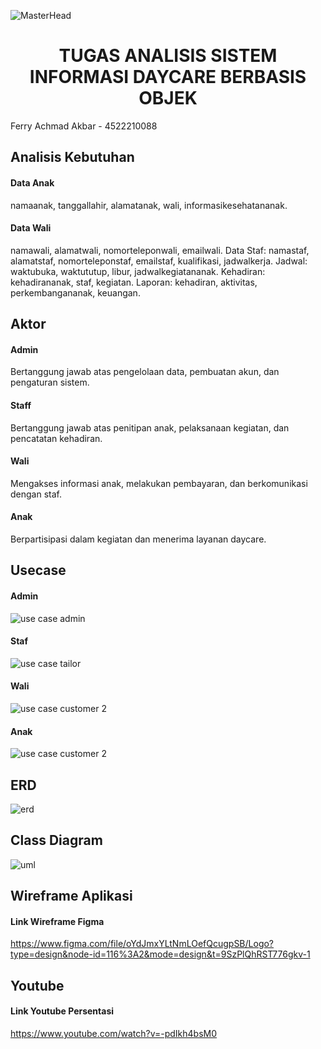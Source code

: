 ![MasterHead](https://user-images.githubusercontent.com/35267447/206916906-9bfb66d9-c419-44c2-908a-4885e610425f.gif)
<br>
<h1 align="center">TUGAS ANALISIS SISTEM INFORMASI DAYCARE BERBASIS OBJEK</h1>

Ferry Achmad Akbar - 4522210088 <br>

## Analisis Kebutuhan
#### Data Anak
namaanak, tanggallahir, alamatanak, wali, informasikesehatananak.
#### Data Wali
namawali, alamatwali, nomorteleponwali, emailwali.
Data Staf: namastaf, alamatstaf, nomorteleponstaf, emailstaf, kualifikasi, jadwalkerja.
Jadwal: waktubuka, waktututup, libur, jadwalkegiatananak.
Kehadiran: kehadirananak, staf, kegiatan.
Laporan: kehadiran, aktivitas, perkembangananak, keuangan.

## Aktor
#### Admin
Bertanggung jawab atas pengelolaan data, pembuatan akun, dan pengaturan sistem.
#### Staff
Bertanggung jawab atas penitipan anak, pelaksanaan kegiatan, dan pencatatan kehadiran.
#### Wali
Mengakses informasi anak, melakukan pembayaran, dan berkomunikasi dengan staf.
#### Anak
Berpartisipasi dalam kegiatan dan menerima layanan daycare.

## Usecase
#### Admin
![use case admin](https://github.com/AgungSedayu01/APBO-Kelompok10/assets/167953699/05d73bfd-9ada-4947-b444-dec686c21dc3)
#### Staf
![use case tailor](https://github.com/AgungSedayu01/APBO-Kelompok10/assets/167953699/61ecdcce-c9a2-4f23-8671-bb60b80f195e)
#### Wali
![use case customer 2](https://github.com/AgungSedayu01/APBO-Kelompok10/assets/167953699/003eafd1-c742-4556-ba0f-227a8c89d849)
#### Anak
![use case customer 2](https://github.com/AgungSedayu01/APBO-Kelompok10/assets/167953699/003eafd1-c742-4556-ba0f-227a8c89d849)

## ERD
![erd](https://github.com/AgungSedayu01/APBO-Kelompok10/assets/167945633/6f00c2d4-947b-42d6-a6bc-c2e713ddc77b)

## Class Diagram
![uml](https://github.com/AgungSedayu01/APBO-Kelompok10/assets/167945633/1027ea11-3a08-42dd-b7a6-cb57de3b7112)

## Wireframe Aplikasi
#### Link Wireframe Figma
https://www.figma.com/file/oYdJmxYLtNmLOefQcugpSB/Logo?type=design&node-id=116%3A2&mode=design&t=9SzPlQhRST776gkv-1

## Youtube
#### Link Youtube Persentasi
https://www.youtube.com/watch?v=-pdIkh4bsM0
